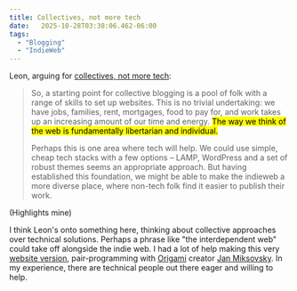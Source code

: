 ```yaml
---
title: Collectives, not more tech
date: 	2025-10-28T03:38:06.462-06:00
tags:
  - "Blogging"
  - "IndieWeb"
---
```


Leon, arguing for [collectives, not more tech](https://www.thisdaysportion.com/posts/collectives-not-more-tech/):

<blockquote>
<p>So, a starting point for collective blogging is a pool of folk with a range of skills to set up websites. This is no trivial undertaking: we have jobs, families, rent, mortgages, food to pay for, and work takes up an increasing amount of our time and energy. <mark>The way we think of the web is fundamentally libertarian and individual.</mark></p>

<p>Perhaps this is one area where tech will help. We could use simple, cheap tech stacks with a few options – LAMP, WordPress and a set of robust themes seems an appropriate approach. But having established this foundation, we might be able to make the indieweb a more diverse place, where non-tech folk find it easier to publish their work.</p>
</blockquote>

(Highlights mine)

I think Leon's onto something here, thinking about collective approaches over technical solutions. Perhaps a phrase like "the interdependent web" could take off alongside the indie web. I had a lot of help making this very [website version](/posts/2025-version-six.html), pair-programming with [Origami](https://weborigami.org/) creator [Jan Miksovsky](https://jan.miksovsky.com). In my experience, there are technical people out there eager and willing to help.